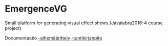 # EmergenceVG
Small platform for generating visual effect shows.(Javalabra2016-4 course project)

Documentaatio
[-aihemäärittely](dokumentointi/aiheenKuvausJaMääritelmä.md)
[-tuntikirjanpito](dokumentointi/tuntikirjanpito.md)
